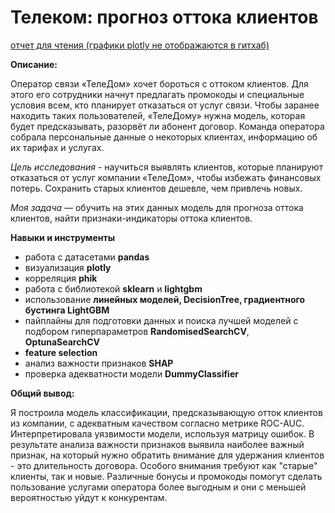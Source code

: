 # Телеком: прогноз оттока клиентов

[отчет для чтения (графики plotly не отображаются в гитхаб)](https://disk.yandex.ru/d/PsM92-WRMZQtuA)

**Описание:**

Оператор связи «ТелеДом» хочет бороться с оттоком клиентов. Для этого его сотрудники начнут предлагать промокоды и специальные условия всем, кто планирует отказаться от услуг связи. Чтобы заранее находить таких пользователей, «ТелеДому» нужна модель, которая будет предсказывать, разорвёт ли абонент договор. Команда оператора собрала персональные данные о некоторых клиентах, информацию об их тарифах и услугах. 

*Цель исследования* - научиться выявлять клиентов, которые планируют отказаться от услуг компании «ТелеДом», чтобы избежать финансовых потерь. Сохранить старых клиентов дешевле, чем привлечь новых.

*Моя задача* — обучить на этих данных модель для прогноза оттока клиентов, найти признаки-индикаторы оттока клиентов.

**Навыки и инструменты**
- работа с датасетами **pandas**
- визуализация **plotly**
- корреляция **phik**
- работа с библиотекой **sklearn** и **lightgbm**
- использование **линейных моделей, DecisionTree, градиентного бустинга LightGBM**
- пайплайны для подготовки данных и поиска лучшей моделей с подбором гиперпараметров **RandomisedSearchCV**, **OptunaSearchCV**
- **feature selection**
- анализ важности признаков **SHAP**
- проверка адекватности модели **DummyClassifier**

**Общий вывод:**

Я построила модель классификации, предсказывающую отток клиентов из компании, с адекватным качеством согласно метрике ROC-AUC. Интерпретировала уязвимости модели, используя матрицу ошибок. 
В результате анализа важности признаков выявила наиболее важный признак, на который нужно обратить внимание для удержания клиентов - это длительность договора. Особого внимания требуют как "старые" клиенты, так и новые. Различные бонусы и промокоды помогут сделать пользование услугами оператора более выгодным и они с меньшей вероятностью уйдут к конкурентам. 
